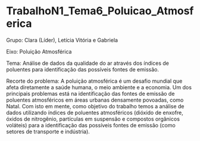 # TrabalhoN1_Tema6_Poluicao_Atmosferica

Grupo: Clara (Líder), Letícia Vitória e Gabriela

Eixo: Poluição Atmosférica

Tema: Análise de dados da qualidade do ar através dos índices de poluentes para identificação das possíveis fontes de emissão.

Recorte do problema: A poluição atmosférica é um desafio mundial que afeta diretamente a saúde humana, o meio ambiente e a economia. Um dos principais problemas está na identificação das fontes de emissão de poluentes atmosféricos em áreas urbanas densamente povoadas, como Natal. Com isto em mente, como objetivo do trabalho temos a análise de dados utilizando índices de poluentes atmosféricos (dióxido de enxofre, óxidos de nitrogênio, partículas em suspensão e compostos orgânicos voláteis) para a identificação das possíveis fontes de emissão (como setores de transporte e indústria).
